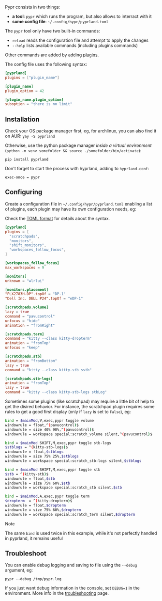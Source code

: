 Pypr consists in two things:

- **a tool**: `pypr` which runs the program, but also allows to interract with it
- **some config file**: `~/.config/hypr/pyprland.toml`

The `pypr` tool only have two built-in commands:

- `reload` reads the configuration file and attempt to apply the changes
- `--help` lists available commands (including plugins commands)

Other commands are added by adding [plugins](Plugins).

The config file uses the following syntax:

```toml
[pyprland]
plugins = ["plugin_name"]

[plugin_name]
plugin_option = 42

[plugin_name.plugin_option]
suboption = "there is no limit"
```

## Installation

Check your OS package manager first, eg, for archlinux, you can also find it on AUR: `yay -S pyprland`

Otherwise, use the python package manager *inside a virtual environment* (`python -m venv somefolder && source ./somefolder/bin/activate`):

```
pip install pyprland
```


Don't forget to start the process with hyprland, adding to `hyprland.conf`:

```
exec-once = pypr
```

## Configuring

Create a configuration file in `~/.config/hypr/pyprland.toml` enabling a list of plugins, each plugin may have its own configuration needs, eg:

Check the [TOML format](https://toml.io/) for details about the syntax.

```toml
[pyprland]
plugins = [
  "scratchpads",
  "monitors",
  "shift_monitors",
  "workspaces_follow_focus",
]

[workspaces_follow_focus]
max_workspaces = 9

[monitors]
unknown = "wlrlui"

[monitors.placement]
"PLX2783H-DP".topOf = "DP-1"
"Dell Inc. DELL P24".topOf = "eDP-1"

[scratchpads.volume]
lazy = true
command = "pavucontrol"
unfocus = "hide"
animation = "fromRight"

[scratchpads.term]
command = "kitty --class kitty-dropterm"
animation = "fromTop"
unfocus = "keep"

[scratchpads.stb]
animation = "fromBottom"
lazy = true
command = "kitty --class kitty-stb sstb"

[scratchpads.stb-logs]
animation = "fromTop"
lazy = true
command = "kitty --class kitty-stb-logs stbLog"
```

Sometimes some plugins (like scratchpad) may require a little bit of help to get the disired behavior. For instance, the scratchpad plugin requires some rules to get a good first display (only if `lazy` is set to `False`), eg:

```bash
bind = $mainMod,V,exec,pypr toggle volume
windowrule = float,^(pavucontrol)$
windowrule = size 40% 90%,^(pavucontrol)$
windowrule = workspace special:scratch_volume silent,^(pavucontrol)$

bind = $mainMod SHIFT,M,exec,pypr toggle stb-logs
$stblogs = ^(kitty-stb-logs)$
windowrule = float,$stblogs
windowrule = size 75% 25%,$stblogs
windowrule = workspace special:scratch_stb-logs silent,$stblogs

bind = $mainMod SHIFT,M,exec,pypr toggle stb
$stb = ^(kitty-stb)$
windowrule = float,$stb
windowrule = size 75% 60%,$stb
windowrule = workspace special:scratch_stb silent,$stb

bind = $mainMod,A,exec,pypr toggle term
$dropterm  = ^(kitty-dropterm)$
windowrule = float,$dropterm
windowrule = size 75% 60%,$dropterm
windowrule = workspace special:scratch_term silent,$dropterm
```
> [!note]
> The same `bind` is used twice in this example, while it's not perfectly handled in pyprland, it remains useful

## Troubleshoot

You can enable debug logging and saving to file using the `--debug` argument, eg:

```
pypr --debug /tmp/pypr.log
```

If you just want debug information in the console, set `DEBUG=1` in the environment.
More info in the [troubleshooting](Troubleshooting) page.
